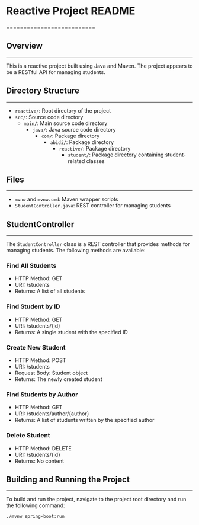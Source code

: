 # Reactive Project README
==========================

## Overview
------------

This is a reactive project built using Java and Maven. The project appears to be a RESTful API for managing students.

## Directory Structure
-----------------------

* `reactive/`: Root directory of the project
* `src/`: Source code directory
	+ `main/`: Main source code directory
		- `java/`: Java source code directory
			- `com/`: Package directory
				- `abidi/`: Package directory
					- `reactive/`: Package directory
						- `student/`: Package directory containing student-related classes

## Files
---------

* `mvnw` and `mvnw.cmd`: Maven wrapper scripts
* `StudentController.java`: REST controller for managing students

## StudentController
--------------------

The `StudentController` class is a REST controller that provides methods for managing students. The following methods are available:

### Find All Students

* HTTP Method: GET
* URI: /students
* Returns: A list of all students

### Find Student by ID

* HTTP Method: GET
* URI: /students/{id}
* Returns: A single student with the specified ID

### Create New Student

* HTTP Method: POST
* URI: /students
* Request Body: Student object
* Returns: The newly created student

### Find Students by Author

* HTTP Method: GET
* URI: /students/author/{author}
* Returns: A list of students written by the specified author

### Delete Student

* HTTP Method: DELETE
* URI: /students/{id}
* Returns: No content

## Building and Running the Project
------------------------------------

To build and run the project, navigate to the project root directory and run the following command:

```bash
./mvnw spring-boot:run
